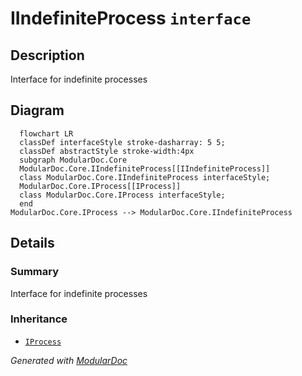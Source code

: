 # IIndefiniteProcess `interface`

## Description
Interface for indefinite processes

## Diagram
```mermaid
  flowchart LR
  classDef interfaceStyle stroke-dasharray: 5 5;
  classDef abstractStyle stroke-width:4px
  subgraph ModularDoc.Core
  ModularDoc.Core.IIndefiniteProcess[[IIndefiniteProcess]]
  class ModularDoc.Core.IIndefiniteProcess interfaceStyle;
  ModularDoc.Core.IProcess[[IProcess]]
  class ModularDoc.Core.IProcess interfaceStyle;
  end
ModularDoc.Core.IProcess --> ModularDoc.Core.IIndefiniteProcess
```

## Details
### Summary
Interface for indefinite processes

### Inheritance
 - [
`IProcess`
](./IProcess.md)

*Generated with* [*ModularDoc*](https://github.com/hailstorm75/ModularDoc)
